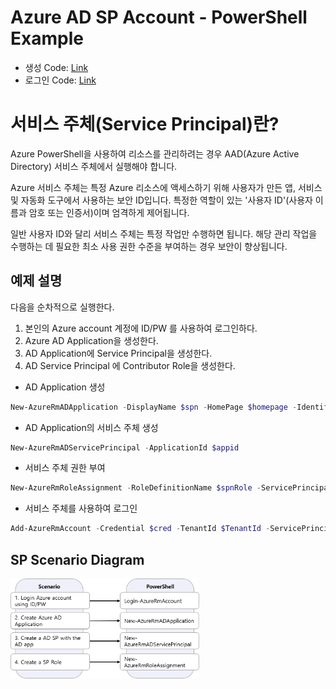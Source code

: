 # Azure AD SP Account - PowerShell Example

* 생성 Code: [Link](https://github.com/krazuregame/development/blob/master/script/powershell/src/1_1_Create_SPN.ps1)
* 로그인 Code: [Link](https://github.com/krazuregame/development/blob/master/script/powershell/src/1_2_SPN_Login.ps1)

# 서비스 주체(Service Principal)란?

Azure PowerShell을 사용하여 리소스를 관리하려는 경우 AAD(Azure Active Directory) 서비스 주체에서 실행해야 합니다.


Azure 서비스 주체는 특정 Azure 리소스에 액세스하기 위해 사용자가 만든 앱, 서비스 및 자동화 도구에서 사용하는 보안 ID입니다. 
특정한 역할이 있는 '사용자 ID'(사용자 이름과 암호 또는 인증서)이며 엄격하게 제어됩니다.


일반 사용자 ID와 달리 서비스 주체는 특정 작업만 수행하면 됩니다. 해당 관리 작업을 수행하는 데 필요한 최소 사용 권한 수준을 부여하는 경우 보안이 향상됩니다.


## 예제 설명
다음을 순차적으로 실행한다.

1. 본인의 Azure account 계정에  ID/PW 를 사용하여 로그인하다.
2. Azure AD Application을 생성한다. 
3. AD Application에 Service Principal을 생성한다.
4. AD Service Principal 에 Contributor Role을 생성한다. 



* AD Application 생성
```powershell
New-AzureRmADApplication -DisplayName $spn -HomePage $homepage -IdentifierUris $identifierUri -Password $securepassword 
```

* AD Application의 서비스 주체 생성
```powershell
New-AzureRmADServicePrincipal -ApplicationId $appid
```

* 서비스 주체 권한 부여
```powershell
New-AzureRmRoleAssignment -RoleDefinitionName $spnRole -ServicePrincipalName $appId
```

* 서비스 주체를 사용하여 로그인
```powershell
Add-AzureRmAccount -Credential $cred -TenantId $TenantId -ServicePrincipal
```

## SP Scenario Diagram
<img src="../../../images/SPN.png" width="60%" height="60%">
